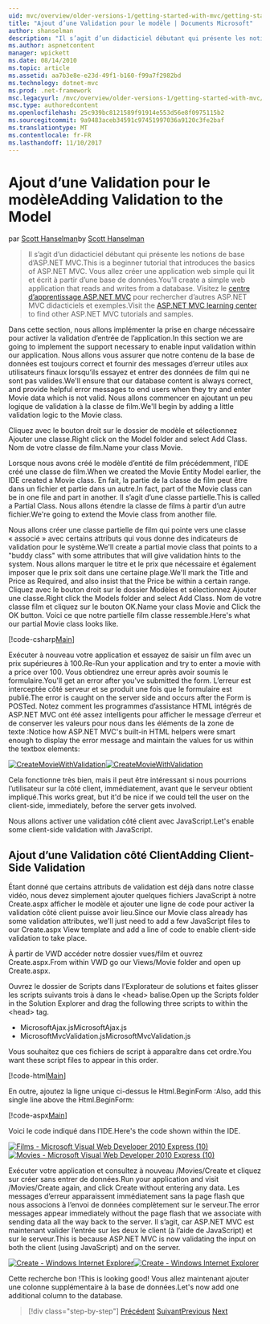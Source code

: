 ```yaml
---
uid: mvc/overview/older-versions-1/getting-started-with-mvc/getting-started-with-mvc-part7
title: "Ajout d’une Validation pour le modèle | Documents Microsoft"
author: shanselman
description: "Il s’agit d’un didacticiel débutant qui présente les notions de base d’ASP.NET MVC. Vous allez créer une application web simple qui lit et écrit à partir d’une base de données."
ms.author: aspnetcontent
manager: wpickett
ms.date: 08/14/2010
ms.topic: article
ms.assetid: aa7b3e8e-e23d-49f1-b160-f99a7f2982bd
ms.technology: dotnet-mvc
ms.prod: .net-framework
msc.legacyurl: /mvc/overview/older-versions-1/getting-started-with-mvc/getting-started-with-mvc-part7
msc.type: authoredcontent
ms.openlocfilehash: 25c939bc8121589f91914e553d56e8f0975115b2
ms.sourcegitcommit: 9a9483aceb34591c97451997036a9120c3fe2baf
ms.translationtype: MT
ms.contentlocale: fr-FR
ms.lasthandoff: 11/10/2017
---
```

<a name="adding-validation-to-the-model"></a><span data-ttu-id="ba9e7-104">Ajout d’une Validation pour le modèle</span><span class="sxs-lookup"><span data-stu-id="ba9e7-104">Adding Validation to the Model</span></span>
====================
<span data-ttu-id="ba9e7-105">par [Scott Hanselman](https://github.com/shanselman)</span><span class="sxs-lookup"><span data-stu-id="ba9e7-105">by [Scott Hanselman](https://github.com/shanselman)</span></span>

> <span data-ttu-id="ba9e7-106">Il s’agit d’un didacticiel débutant qui présente les notions de base d’ASP.NET MVC.</span><span class="sxs-lookup"><span data-stu-id="ba9e7-106">This is a beginner tutorial that introduces the basics of ASP.NET MVC.</span></span> <span data-ttu-id="ba9e7-107">Vous allez créer une application web simple qui lit et écrit à partir d’une base de données.</span><span class="sxs-lookup"><span data-stu-id="ba9e7-107">You'll create a simple web application that reads and writes from a database.</span></span> <span data-ttu-id="ba9e7-108">Visitez le [centre d’apprentissage ASP.NET MVC](../../../index.md) pour rechercher d’autres ASP.NET MVC didacticiels et exemples.</span><span class="sxs-lookup"><span data-stu-id="ba9e7-108">Visit the [ASP.NET MVC learning center](../../../index.md) to find other ASP.NET MVC tutorials and samples.</span></span>


<span data-ttu-id="ba9e7-109">Dans cette section, nous allons implémenter la prise en charge nécessaire pour activer la validation d’entrée de l’application.</span><span class="sxs-lookup"><span data-stu-id="ba9e7-109">In this section we are going to implement the support necessary to enable input validation within our application.</span></span> <span data-ttu-id="ba9e7-110">Nous allons vous assurer que notre contenu de la base de données est toujours correct et fournir des messages d’erreur utiles aux utilisateurs finaux lorsqu’ils essayez et entrer des données de film qui ne sont pas valides.</span><span class="sxs-lookup"><span data-stu-id="ba9e7-110">We'll ensure that our database content is always correct, and provide helpful error messages to end users when they try and enter Movie data which is not valid.</span></span> <span data-ttu-id="ba9e7-111">Nous allons commencer en ajoutant un peu logique de validation à la classe de film.</span><span class="sxs-lookup"><span data-stu-id="ba9e7-111">We'll begin by adding a little validation logic to the Movie class.</span></span>

<span data-ttu-id="ba9e7-112">Cliquez avec le bouton droit sur le dossier de modèle et sélectionnez Ajouter une classe.</span><span class="sxs-lookup"><span data-stu-id="ba9e7-112">Right click on the Model folder and select Add Class.</span></span> <span data-ttu-id="ba9e7-113">Nom de votre classe de film.</span><span class="sxs-lookup"><span data-stu-id="ba9e7-113">Name your class Movie.</span></span>

<span data-ttu-id="ba9e7-114">Lorsque nous avons créé le modèle d’entité de film précédemment, l’IDE créé une classe de film.</span><span class="sxs-lookup"><span data-stu-id="ba9e7-114">When we created the Movie Entity Model earlier, the IDE created a Movie class.</span></span> <span data-ttu-id="ba9e7-115">En fait, la partie de la classe de film peut être dans un fichier et partie dans un autre.</span><span class="sxs-lookup"><span data-stu-id="ba9e7-115">In fact, part of the Movie class can be in one file and part in another.</span></span> <span data-ttu-id="ba9e7-116">Il s’agit d’une classe partielle.</span><span class="sxs-lookup"><span data-stu-id="ba9e7-116">This is called a Partial Class.</span></span> <span data-ttu-id="ba9e7-117">Nous allons étendre la classe de films à partir d’un autre fichier.</span><span class="sxs-lookup"><span data-stu-id="ba9e7-117">We're going to extend the Movie class from another file.</span></span>

<span data-ttu-id="ba9e7-118">Nous allons créer une classe partielle de film qui pointe vers une classe « associé » avec certains attributs qui vous donne des indicateurs de validation pour le système.</span><span class="sxs-lookup"><span data-stu-id="ba9e7-118">We'll create a partial movie class that points to a "buddy class" with some attributes that will give validation hints to the system.</span></span> <span data-ttu-id="ba9e7-119">Nous allons marquer le titre et le prix que nécessaire et également imposer que le prix soit dans une certaine plage.</span><span class="sxs-lookup"><span data-stu-id="ba9e7-119">We'll mark the Title and Price as Required, and also insist that the Price be within a certain range.</span></span> <span data-ttu-id="ba9e7-120">Cliquez avec le bouton droit sur le dossier Modèles et sélectionnez Ajouter une classe.</span><span class="sxs-lookup"><span data-stu-id="ba9e7-120">Right click the Models folder and select Add Class.</span></span> <span data-ttu-id="ba9e7-121">Nom de votre classe film et cliquez sur le bouton OK.</span><span class="sxs-lookup"><span data-stu-id="ba9e7-121">Name your class Movie and Click the OK button.</span></span> <span data-ttu-id="ba9e7-122">Voici ce que notre partielle film classe ressemble.</span><span class="sxs-lookup"><span data-stu-id="ba9e7-122">Here's what our partial Movie class looks like.</span></span>

[!code-csharp[Main](getting-started-with-mvc-part7/samples/sample1.cs)]

<span data-ttu-id="ba9e7-123">Exécuter à nouveau votre application et essayez de saisir un film avec un prix supérieures à 100.</span><span class="sxs-lookup"><span data-stu-id="ba9e7-123">Re-Run your application and try to enter a movie with a price over 100.</span></span> <span data-ttu-id="ba9e7-124">Vous obtiendrez une erreur après avoir soumis le formulaire.</span><span class="sxs-lookup"><span data-stu-id="ba9e7-124">You'll get an error after you've submitted the form.</span></span> <span data-ttu-id="ba9e7-125">L’erreur est interceptée côté serveur et se produit une fois que le formulaire est publié.</span><span class="sxs-lookup"><span data-stu-id="ba9e7-125">The error is caught on the server side and occurs after the Form is POSTed.</span></span> <span data-ttu-id="ba9e7-126">Notez comment les programmes d’assistance HTML intégrés de ASP.NET MVC ont été assez intelligents pour afficher le message d’erreur et de conserver les valeurs pour nous dans les éléments de la zone de texte :</span><span class="sxs-lookup"><span data-stu-id="ba9e7-126">Notice how ASP.NET MVC's built-in HTML helpers were smart enough to display the error message and maintain the values for us within the textbox elements:</span></span>

<span data-ttu-id="ba9e7-127">[![CreateMovieWithValidation](getting-started-with-mvc-part7/_static/image2.png)](getting-started-with-mvc-part7/_static/image1.png)</span><span class="sxs-lookup"><span data-stu-id="ba9e7-127">[![CreateMovieWithValidation](getting-started-with-mvc-part7/_static/image2.png)](getting-started-with-mvc-part7/_static/image1.png)</span></span>

<span data-ttu-id="ba9e7-128">Cela fonctionne très bien, mais il peut être intéressant si nous pourrions l’utilisateur sur la côté client, immédiatement, avant que le serveur obtient impliqué.</span><span class="sxs-lookup"><span data-stu-id="ba9e7-128">This works great, but it'd be nice if we could tell the user on the client-side, immediately, before the server gets involved.</span></span>

<span data-ttu-id="ba9e7-129">Nous allons activer une validation côté client avec JavaScript.</span><span class="sxs-lookup"><span data-stu-id="ba9e7-129">Let's enable some client-side validation with JavaScript.</span></span>

## <a name="adding-client-side-validation"></a><span data-ttu-id="ba9e7-130">Ajout d’une Validation côté Client</span><span class="sxs-lookup"><span data-stu-id="ba9e7-130">Adding Client-Side Validation</span></span>

<span data-ttu-id="ba9e7-131">Étant donné que certains attributs de validation est déjà dans notre classe vidéo, nous devez simplement ajouter quelques fichiers JavaScript à notre Create.aspx afficher le modèle et ajouter une ligne de code pour activer la validation côté client puisse avoir lieu.</span><span class="sxs-lookup"><span data-stu-id="ba9e7-131">Since our Movie class already has some validation attributes, we'll just need to add a few JavaScript files to our Create.aspx View template and add a line of code to enable client-side validation to take place.</span></span>

<span data-ttu-id="ba9e7-132">À partir de VWD accéder notre dossier vues/film et ouvrez Create.aspx.</span><span class="sxs-lookup"><span data-stu-id="ba9e7-132">From within VWD go our Views/Movie folder and open up Create.aspx.</span></span>

<span data-ttu-id="ba9e7-133">Ouvrez le dossier de Scripts dans l’Explorateur de solutions et faites glisser les scripts suivants trois à dans le &lt;head&gt; balise.</span><span class="sxs-lookup"><span data-stu-id="ba9e7-133">Open up the Scripts folder in the Solution Explorer and drag the following three scripts to within the &lt;head&gt; tag.</span></span>

- <span data-ttu-id="ba9e7-134">MicrosoftAjax.js</span><span class="sxs-lookup"><span data-stu-id="ba9e7-134">MicrosoftAjax.js</span></span>
- <span data-ttu-id="ba9e7-135">MicrosoftMvcValidation.js</span><span class="sxs-lookup"><span data-stu-id="ba9e7-135">MicrosoftMvcValidation.js</span></span>

<span data-ttu-id="ba9e7-136">Vous souhaitez que ces fichiers de script à apparaître dans cet ordre.</span><span class="sxs-lookup"><span data-stu-id="ba9e7-136">You want these script files to appear in this order.</span></span>

[!code-html[Main](getting-started-with-mvc-part7/samples/sample2.html)]

<span data-ttu-id="ba9e7-137">En outre, ajoutez la ligne unique ci-dessus le Html.BeginForm :</span><span class="sxs-lookup"><span data-stu-id="ba9e7-137">Also, add this single line above the Html.BeginForm:</span></span>

[!code-aspx[Main](getting-started-with-mvc-part7/samples/sample3.aspx)]

<span data-ttu-id="ba9e7-138">Voici le code indiqué dans l’IDE.</span><span class="sxs-lookup"><span data-stu-id="ba9e7-138">Here's the code shown within the IDE.</span></span>

<span data-ttu-id="ba9e7-139">[![Films - Microsoft Visual Web Developer 2010 Express (10)](getting-started-with-mvc-part7/_static/image4.png)](getting-started-with-mvc-part7/_static/image3.png)</span><span class="sxs-lookup"><span data-stu-id="ba9e7-139">[![Movies - Microsoft Visual Web Developer 2010 Express (10)](getting-started-with-mvc-part7/_static/image4.png)](getting-started-with-mvc-part7/_static/image3.png)</span></span>

<span data-ttu-id="ba9e7-140">Exécuter votre application et consultez à nouveau /Movies/Create et cliquez sur créer sans entrer de données.</span><span class="sxs-lookup"><span data-stu-id="ba9e7-140">Run your application and visit /Movies/Create again, and click Create without entering any data.</span></span> <span data-ttu-id="ba9e7-141">Les messages d’erreur apparaissent immédiatement sans la page flash que nous associons à l’envoi de données complètement sur le serveur.</span><span class="sxs-lookup"><span data-stu-id="ba9e7-141">The error messages appear immediately without the page flash that we associate with sending data all the way back to the server.</span></span> <span data-ttu-id="ba9e7-142">Il s’agit, car ASP.NET MVC est maintenant valider l’entrée sur les deux le client (à l’aide de JavaScript) et sur le serveur.</span><span class="sxs-lookup"><span data-stu-id="ba9e7-142">This is because ASP.NET MVC is now validating the input on both the client (using JavaScript) and on the server.</span></span>

<span data-ttu-id="ba9e7-143">[![Create - Windows Internet Explorer](getting-started-with-mvc-part7/_static/image6.png)](getting-started-with-mvc-part7/_static/image5.png)</span><span class="sxs-lookup"><span data-stu-id="ba9e7-143">[![Create - Windows Internet Explorer](getting-started-with-mvc-part7/_static/image6.png)](getting-started-with-mvc-part7/_static/image5.png)</span></span>

<span data-ttu-id="ba9e7-144">Cette recherche bon !</span><span class="sxs-lookup"><span data-stu-id="ba9e7-144">This is looking good!</span></span> <span data-ttu-id="ba9e7-145">Vous allez maintenant ajouter une colonne supplémentaire à la base de données.</span><span class="sxs-lookup"><span data-stu-id="ba9e7-145">Let's now add one additional column to the database.</span></span>

>[!div class="step-by-step"]
<span data-ttu-id="ba9e7-146">[Précédent](getting-started-with-mvc-part6.md)
[Suivant](getting-started-with-mvc-part8.md)</span><span class="sxs-lookup"><span data-stu-id="ba9e7-146">[Previous](getting-started-with-mvc-part6.md)
[Next](getting-started-with-mvc-part8.md)</span></span>
